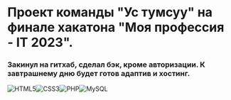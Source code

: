 # Проект команды "Ус тумсуу" на финале хакатона "Моя профессия - IT 2023".
### Закинул на гитхаб, сделал бэк, кроме авторизации. К завтрашнему дню будет готов адаптив и хостинг.
![HTML5](https://img.shields.io/badge/html5-%23E34F26.svg?style=for-the-badge&logo=html5&logoColor=white)![CSS3](https://img.shields.io/badge/css3-%231572B6.svg?style=for-the-badge&logo=css3&logoColor=white)![PHP](https://img.shields.io/badge/php-%23777BB4.svg?style=for-the-badge&logo=php&logoColor=white)![MySQL](https://img.shields.io/badge/mysql-%2300f.svg?style=for-the-badge&logo=mysql&logoColor=white)
